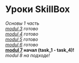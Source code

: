 # **Уроки SkillBox** <br>

_Основы 1 часть <br>
<a href="https://gitlab.skillbox.ru/tigran_abramian/app.python.lass.1/-/tree/master/modul_3">modul 3</a> готово <br>
<a href="https://gitlab.skillbox.ru/tigran_abramian/app.python.lass.1/-/tree/master/modul_4">modul 4</a> готово <br>
<a href="https://gitlab.skillbox.ru/tigran_abramian/app.python.lass.1/-/tree/master/modul_5">modul 5</a> готово <br>
<a href="https://gitlab.skillbox.ru/tigran_abramian/app.python.lass.1/-/tree/master/modul_6">modul 6</a> готово <br>_
**<a href="https://gitlab.skillbox.ru/tigran_abramian/app.python.lass.1/-/tree/master/modul_7">modul 7</a> начал (task_1 - task_4)!** <br>
_modul 8 на подходе! <br>_

